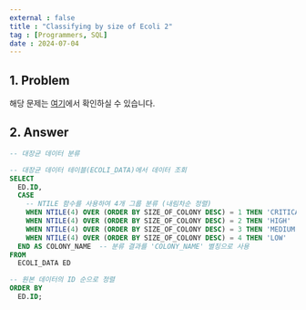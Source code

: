 ```yaml
---
external : false
title : "Classifying by size of Ecoli 2"
tag : [Programmers, SQL]
date : 2024-07-04
---
```


## 1. Problem

해당 문제는 [여기](https://school.programmers.co.kr/learn/courses/30/lessons/301649)에서 확인하실 수 있습니다.

## 2. Answer

```sql
-- 대장균 데이터 분류

-- 대장균 데이터 테이블(ECOLI_DATA)에서 데이터 조회
SELECT 
  ED.ID,
  CASE 
    -- NTILE 함수를 사용하여 4개 그룹 분류 (내림차순 정렬)
    WHEN NTILE(4) OVER (ORDER BY SIZE_OF_COLONY DESC) = 1 THEN 'CRITICAL'  -- 군집 크기 최대값 (가장 위험)
    WHEN NTILE(4) OVER (ORDER BY SIZE_OF_COLONY DESC) = 2 THEN 'HIGH'    -- 상위 2번째 군집 크기 (위험)
    WHEN NTILE(4) OVER (ORDER BY SIZE_OF_COLONY DESC) = 3 THEN 'MEDIUM'  -- 중간 군집 크기 (보통)
    WHEN NTILE(4) OVER (ORDER BY SIZE_OF_COLONY DESC) = 4 THEN 'LOW'     -- 하위 군집 크기 (낮음)
  END AS COLONY_NAME  -- 분류 결과를 'COLONY_NAME' 별칭으로 사용
FROM 
  ECOLI_DATA ED

-- 원본 데이터의 ID 순으로 정렬
ORDER BY 
  ED.ID;
```
